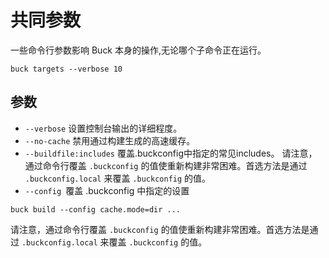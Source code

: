 ﻿# 共同参数

一些命令行参数影响 Buck 本身的操作,无论哪个子命令正在运行。

```
buck targets --verbose 10
```

## 参数

- `--verbose` 设置控制台输出的详细程度。
- `--no-cache` 禁用通过构建生成的高速缓存。
- `--buildfile:includes` 覆盖.buckconfig中指定的常见includes。
请注意，通过命令行覆盖 `.buckconfig` 的值使重新构建非常困难。首选方法是通过 `.buckconfig.local`  来覆盖 `.buckconfig` 的值。
- `--config `覆盖 .buckconfig 中指定的设置

```
buck build --config cache.mode=dir ...
```

请注意，通过命令行覆盖 `.buckconfig` 的值使重新构建非常困难。首选方法是通过 `.buckconfig.local`  来覆盖 `.buckconfig` 的值。


